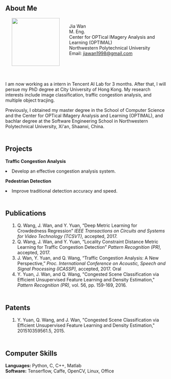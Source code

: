<h2>About Me</h2>

<img style="float: left;;margin:0px 30px 10px 20px" height="150" src="/public/wanjia.jpg">

<p>
<br>
Jia Wan   <br>
M. Eng.  <br>
Center for OPTical IMagery Analysis and Learning (OPTIMAL)   <br>
Northwestern Polytechnical University <br>
Email: <a href="mailto:jiawan1998@gmail.com">jiawan1998@gmail.com</a>  <br><br>
</p>

<br>
<br>
<p>I am now working as a intern in Tencent AI Lab for 3 months. After that, I will persue my PhD degree at City University of Hong Kong.  My research interests include image classification, traffic congestion analysis, and multiple object tracjing.</p>

<p>Previously, I obtained my master degree in the School of Computer Science and the Center for OPTical IMagery Analysis and Learning (OPTIMAL), and bachlar degree at the Software Engineering School in Northwestern Polytechnical University, Xi'an, Shaanxi, China.</p>

<p>
<h2 style="text-align:left; padding-top:20px;">Projects</h2>

<b>Traffic Congestion Analysis</b>
<li>Develop an effective congestion analysis system.</li>

<b>Pedestrian Detection</b>
<li>Improve traditional detection accuracy and speed.</li>
</p>

<p>
<h2 style="text-align:left; padding-top:20px;">Publications</h2>
<ol style="margin-left:1em">
<li class="STYLE13"> Q. Wang, J. Wan, and Y. Yuan, “Deep Metric Learning for Crowdedness Regression” <i>IEEE Transactions on Circuits and Systems for Video Technology (TCSVT),</i> accepted, 2017.</li>
<li class="STYLE13"> Q. Wang, J. Wan, and Y. Yuan, “Locality Constraint Distance Metric Learning for Traffic Congestion Detection” <i>Pattern Recognition (PR),</i> accepted, 2017.</li>
<li class="STYLE13"> J. Wan, Y. Yuan, and Q. Wang, “Traffic Congestion Analysis: A New Perspective,” <i>Proc. International Conference on Acoustic, Speech and Signal Processing (ICASSP),</i> accepted, 2017. Oral</li>
<li class="STYLE13"> Y. Yuan, J. Wan, and Q. Wang, "Congested Scene Classification via Efficient Unsupervised Feature Learning and Density Estimation," <i>Pattern Recognition (PR),</i> vol. 56, pp. 159-169, 2016.</li>
</ol>
</p>

<p>
<h2 style="text-align:left; padding-top:20px;">Patents</h2>
<ol style="margin-left:1em">
<li class="STYLE13"> Y. Yuan, Q. Wang, and J. Wan, "Congested Scene Classification via Efficient Unsupervised Feature Learning and Density Estimation," 201510359561.5, 2015.</li>
</ol>
</p>
<p>

<h2 style="text-align:left; padding-top:20px;">Computer Skills</h2>
<b>Languages:</b> Python, C, C++, Matlab <br>
<b>Software:</b> Tenserflow, Caffe, OpenCV, Linux, Office

</p>
